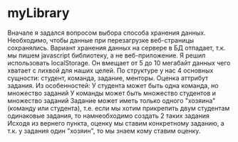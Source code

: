 # myLibrary
Вначале я задался вопросом выбора способа хранения данных. Необходимо, чтобы данные при перезагрузке веб-страницы сохранялись. Вариант хранения данных на сервере в БД отпадает, т.к. мы пишем javascript библиотеку, а не веб-приложение.
Я решил использовать localStorage. Он вмещает от 5 до 10 мегабайт данных чего хватает с лихвой для наших целей.
По структуре у нас 4 основных сущности: студент, команда, задание, менторы. Оценка аттрибут задания.
Из особенностей:
У студента может быть одна команда, но множество заданий
У команды может быть множество студентов и множество заданий
Задание может иметь только одного "хозяина" (команду или студента), т.е. если мы хотим прикрепить двум студентам одинаковые задания, то намнеобходимо создать 2 таких задания
Исходя из вернего пункта, оценку мы ставим конкретному заданию, а т.к. у задания один "хозяин", то мы знаем кому ставим оценку.
